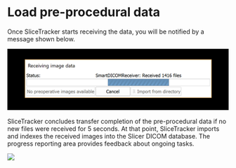 # Load pre-procedural data

Once SliceTracker starts receiving the data, you will be notified by a message shown below.

![](images/receiving_dicom.png)

SliceTracker concludes transfer completion of the pre-procedural data if no new files were received for 5 seconds. At that point, SliceTracker imports and indexes the received images into the Slicer DICOM database. The progress reporting area provides feedback about ongoing tasks.

![](images/processing_dicom.png)

